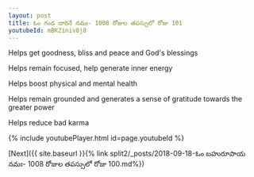 ```yaml
---
layout: post
title: ఓం గండ దారినే నమః- 1008 రోజుల తపస్సులో రోజు 101
youtubeId: mBKZiniv8j8
---
```

 
 
Helps get goodness, bliss and peace and God's blessings
 
Helps remain focused, help generate inner energy 
 
Helps boost physical and mental health 
 
Helps remain grounded and generates a sense of gratitude towards the greater power 
 
Helps reduce bad karma
 
 
 
 


{% include youtubePlayer.html id=page.youtubeId %}
 
[Next]({{ site.baseurl }}{% link  split2/_posts/2018-09-18-ఓం బహురూపాయ నమః- 1008 రోజుల తపస్సులో రోజు 100.md%})
 
